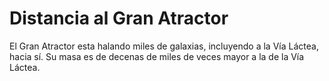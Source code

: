 # Distancia al Gran Atractor

El Gran Atractor esta halando miles de galaxias, incluyendo a la Vía Láctea,
hacia sí. Su masa es de decenas de miles de veces mayor a la de la Vía Láctea.
